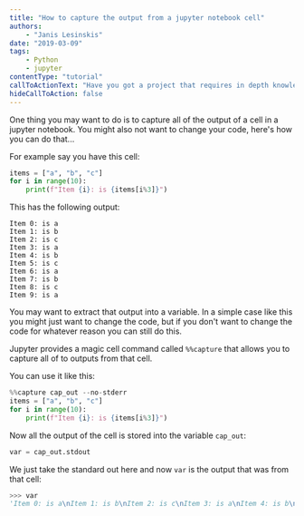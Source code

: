 ```yaml
---
title: "How to capture the output from a jupyter notebook cell"
authors:
    - "Janis Lesinskis"
date: "2019-03-09"
tags:
    - Python
    - jupyter
contentType: "tutorial"
callToActionText: "Have you got a project that requires in depth knowledge of Python or Jupyter notebooks? We'd love to hear about it so fill in the form below with some details."
hideCallToAction: false
---
```


One thing you may want to do is to capture all of the output of a cell in a jupyter notebook.
You might also not want to change your code, here's how you can do that...

<!-- end excerpt -->


For example say you have this cell:

```python
items = ["a", "b", "c"]
for i in range(10):
    print(f"Item {i}: is {items[i%3]}")
```

This has the following output:

```
Item 0: is a
Item 1: is b
Item 2: is c
Item 3: is a
Item 4: is b
Item 5: is c
Item 6: is a
Item 7: is b
Item 8: is c
Item 9: is a
```

You may want to extract that output into a variable. In a simple case like this you might just want to change the code, but if you don't want to change the code for whatever reason you can still do this.

Jupyter provides a magic cell command called `%%capture` that allows you to capture all of to outputs from that cell.

You can use it like this:

```python
%%capture cap_out --no-stderr
items = ["a", "b", "c"]
for i in range(10):
    print(f"Item {i}: is {items[i%3]}")
```

Now all the output of the cell is stored into the variable `cap_out`:

```python
var = cap_out.stdout
```

We just take the standard out here and now `var` is the output that was from that cell:

``` python
>>> var
'Item 0: is a\nItem 1: is b\nItem 2: is c\nItem 3: is a\nItem 4: is b\nItem 5: is c\nItem 6: is a\nItem 7: is b\nItem 8: is c\nItem 9: is a\n'
```
